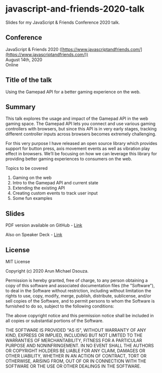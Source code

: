 # javascript-and-friends-2020-talk
Slides for my JavaScript &amp; Friends Conference 2020 talk.

## Conference
JavaScript & Friends 2020 ([https://www.javascriptandfriends.com/](https://www.javascriptandfriends.com/))
<br/>
August 14th, 2020
<br/>
Online

## Title of the talk
Using the Gamepad API for a better gaming experience on the web.

## Summary
This talk explores the usage and impact of the Gamepad API in the web gaming space. The Gamepad API lets you connect and use various gaming controllers with browsers, but since this API is in very early stages, tracking different controller inputs across browsers becomes extremely challenging.

For this very purpose I have released an open source library which provides support for button press, axis movement events as well as vibration play effect in browsers. We’ll be focusing on how we can leverage this library for providing better gaming experiences to consumers on the web.

Topics to be covered

1. Gaming on the web
2. Intro to the Gamepad API and current state
3. Extending the existing API
4. Creating custom events to track user input
5. Some fun examples

## Slides
PDF version available on GitHub - 
[Link](https://github.com/ArunMichaelDsouza/javascript-and-friends-2020-talk/blob/master/slides/Using%20the%20gamepad%20API%20for%20a%20better%20gaming%20experience%20on%20the%20web.pdf)

Also on Speaker Deck - 
[Link](https://speakerdeck.com/arunmichaeldsouza/using-the-gamepad-api-for-a-better-gaming-experience-on-the-web)

<!-- ## Talk video
Available on YouTube -
[Link]() -->

## License
MIT License

Copyright (c) 2020 Arun Michael Dsouza.

Permission is hereby granted, free of charge, to any person obtaining a copy
of this software and associated documentation files (the "Software"), to deal
in the Software without restriction, including without limitation the rights
to use, copy, modify, merge, publish, distribute, sublicense, and/or sell
copies of the Software, and to permit persons to whom the Software is
furnished to do so, subject to the following conditions:

The above copyright notice and this permission notice shall be included in all
copies or substantial portions of the Software.

THE SOFTWARE IS PROVIDED "AS IS", WITHOUT WARRANTY OF ANY KIND, EXPRESS OR
IMPLIED, INCLUDING BUT NOT LIMITED TO THE WARRANTIES OF MERCHANTABILITY,
FITNESS FOR A PARTICULAR PURPOSE AND NONINFRINGEMENT. IN NO EVENT SHALL THE
AUTHORS OR COPYRIGHT HOLDERS BE LIABLE FOR ANY CLAIM, DAMAGES OR OTHER
LIABILITY, WHETHER IN AN ACTION OF CONTRACT, TORT OR OTHERWISE, ARISING FROM,
OUT OF OR IN CONNECTION WITH THE SOFTWARE OR THE USE OR OTHER DEALINGS IN THE
SOFTWARE.